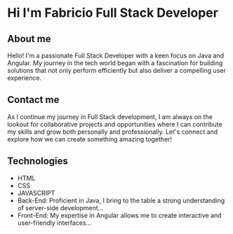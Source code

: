 # Hi I'm Fabricio Full Stack Developer

## About me

Hello! I'm a passionate Full Stack Developer with a keen focus on Java and Angular. My journey in the tech world began with a fascination for building solutions that not only perform efficiently but also deliver a compelling user experience.

## Contact me

As I continue my journey in Full Stack development, I am always on the lookout for collaborative projects and opportunities where I can contribute my skills and grow both personally and professionally. Let's connect and explore how we can create something amazing together!

## Technologies

- HTML
- CSS
- JAVASCRIPT
- Back-End: Proficient in Java, I bring to the table a strong understanding of server-side development...
- Front-End: My expertise in Angular allows me to create interactive and user-friendly interfaces...
